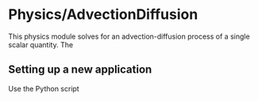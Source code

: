 # Physics/AdvectionDiffusion

This physics module solves for an advection-diffusion process of a single scalar quantity. The


## Setting up a new application

Use the Python script 